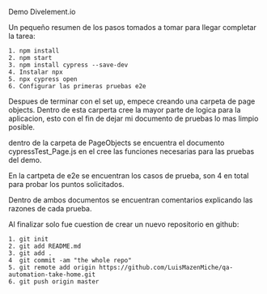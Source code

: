 Demo Divelement.io


Un pequeño resumen de los pasos tomados a tomar para llegar completar la tarea:

	1. npm install
	2. npm start 
	3. npm install cypress --save-dev
	4. Instalar npx 
	5. npx cypress open
	6. Configurar las primeras pruebas e2e
	

Despues de terminar con el set up, empece creando una carpeta de page objects. Dentro de esta carperta
cree la mayor parte de logica para la aplicacion, esto con el fin de dejar mi documento de pruebas lo mas limpio posible.

dentro de la carpeta de PageObjects  se encuentra el documento cypressTest_Page.js en el cree las funciones necesarias
para las pruebas del demo.

En la cartpeta de e2e se encuentran los casos de prueba, son 4 en total para probar los puntos solicitados.

Dentro de ambos documentos se encuentran comentarios explicando las razones de cada prueba.

Al finalizar solo fue cuestion de crear un nuevo repositorio en github:


	1. git init
	2. git add README.md
	3. git add .
	4  git commit -am "the whole repo"
	5. git remote add origin https://github.com/LuisMazenMiche/qa-automation-take-home.git
	6. git push origin master
